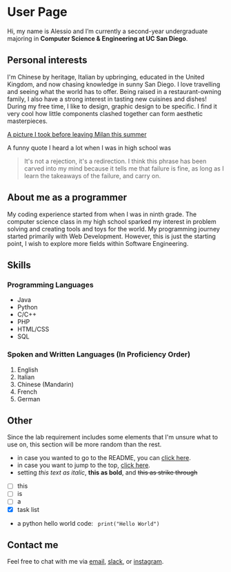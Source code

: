# User Page
Hi, my name is Alessio and I’m currently a second-year undergraduate majoring in **Computer Science & Engineering at UC San Diego**. 

## Personal interests
I'm Chinese by heritage, Italian by upbringing, educated in the United Kingdom, and now chasing knowledge in sunny San Diego. I love travelling and seeing what the world has to offer. Being raised in a restaurant-owning family, I also have a strong interest in tasting new cuisines and dishes! During my free time, I like to design, graphic design to be specific. I find it very cool how little components clashed together can form aesthetic masterpieces. 

[A picture I took before leaving Milan this summer](milan.png)

A funny quote I heard a lot when I was in high school was 
> It's not a rejection, it's a redirection.
I think this phrase has been carved into my mind because it tells me that failure is fine, as long as I learn the takeaways of the failure, and carry on. 

## About me as a programmer
My coding experience started from when I was in ninth grade. The computer science class in my high school sparked my interest in problem solving and creating tools and toys for the world. My programming journey started primarily with Web Development. However, this is just the starting point, I wish to explore more fields within Software Engineering. 

## Skills
### Programming Languages
- Java
- Python
- C/C++
- PHP
- HTML/CSS
- SQL

### Spoken and Written Languages (In Proficiency Order)
1. English
2. Italian
3. Chinese (Mandarin)
4. French
5. German

## Other
Since the lab requirement includes some elements that I'm unsure what to use on, this section will be more random than the rest. 

- in case you wanted to go to the README, you can [click here](README.md). 
- in case you want to jump to the top, [click here](#user-page).
- setting *this text as italic*, **this as bold**, and ~~this as strike through~~

- [ ] this
- [ ] is
- [ ] a
- [x] task list

- a python hello world code: 
`` 
print("Hello World")
``

## Contact me
Feel free to chat with me via [email](mailto:alessio@ucsd.edu), [slack](https://cse110-sp2024.slack.com/team/U06SMEECRQ9), or [instagram](https://www.instagram.com/alessio.yu).